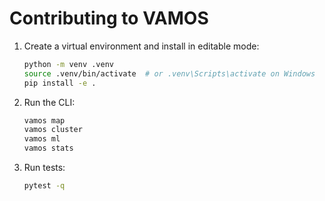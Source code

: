 # Contributing to VAMOS

1. Create a virtual environment and install in editable mode:

   ```bash
   python -m venv .venv
   source .venv/bin/activate  # or .venv\Scripts\activate on Windows
   pip install -e .
   ```

2. Run the CLI:

   ```bash
   vamos map
   vamos cluster
   vamos ml
   vamos stats
   ```

3. Run tests:

   ```bash
   pytest -q
   ```
